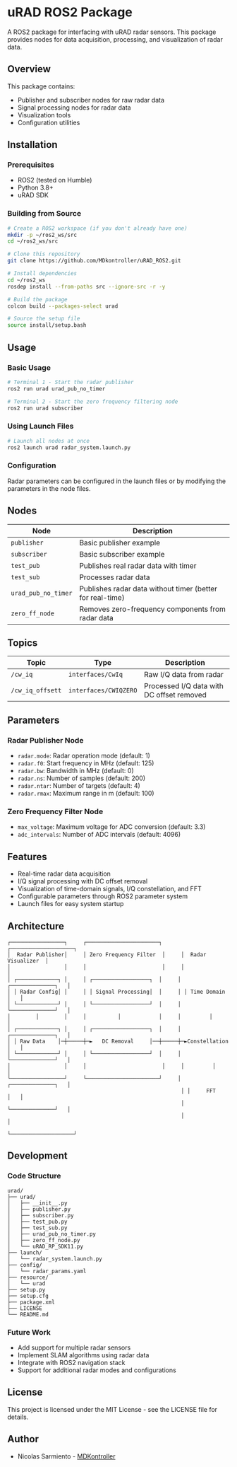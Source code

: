 # uRAD ROS2 Package

A ROS2 package for interfacing with uRAD radar sensors. This package provides nodes for data acquisition, processing, and visualization of radar data.

## Overview

This package contains:
- Publisher and subscriber nodes for raw radar data
- Signal processing nodes for radar data
- Visualization tools
- Configuration utilities

## Installation

### Prerequisites
- ROS2 (tested on Humble)
- Python 3.8+
- uRAD SDK

### Building from Source
```bash
# Create a ROS2 workspace (if you don't already have one)
mkdir -p ~/ros2_ws/src
cd ~/ros2_ws/src

# Clone this repository
git clone https://github.com/MDkontroller/uRAD_ROS2.git

# Install dependencies
cd ~/ros2_ws
rosdep install --from-paths src --ignore-src -r -y

# Build the package
colcon build --packages-select urad

# Source the setup file
source install/setup.bash
```

## Usage

### Basic Usage
```bash
# Terminal 1 - Start the radar publisher
ros2 run urad urad_pub_no_timer

# Terminal 2 - Start the zero frequency filtering node
ros2 run urad subscriber

```

### Using Launch Files
```bash
# Launch all nodes at once
ros2 launch urad radar_system.launch.py
```

### Configuration
Radar parameters can be configured in the launch files or by modifying the parameters in the node files.

## Nodes

| Node | Description |
|------|-------------|
| `publisher` | Basic publisher example |
| `subscriber` | Basic subscriber example |
| `test_pub` | Publishes real radar data with timer |
| `test_sub` | Processes radar data |
| `urad_pub_no_timer` | Publishes radar data without timer (better for real-time) |
| `zero_ff_node` | Removes zero-frequency components from radar data |

## Topics

| Topic | Type | Description |
|-------|------|-------------|
| `/cw_iq` | `interfaces/CwIq` | Raw I/Q data from radar |
| `/cw_iq_offsett` | `interfaces/CWIQZERO` | Processed I/Q data with DC offset removed |

## Parameters

### Radar Publisher Node
- `radar.mode`: Radar operation mode (default: 1)
- `radar.f0`: Start frequency in MHz (default: 125)
- `radar.bw`: Bandwidth in MHz (default: 0)
- `radar.ns`: Number of samples (default: 200)
- `radar.ntar`: Number of targets (default: 4)
- `radar.rmax`: Maximum range in m (default: 100)

### Zero Frequency Filter Node
- `max_voltage`: Maximum voltage for ADC conversion (default: 3.3)
- `adc_intervals`: Number of ADC intervals (default: 4096)

## Features

- Real-time radar data acquisition
- I/Q signal processing with DC offset removal
- Visualization of time-domain signals, I/Q constellation, and FFT
- Configurable parameters through ROS2 parameter system
- Launch files for easy system startup

## Architecture

```
┌─────────────────┐     ┌───────────────────────┐     ┌────────────────────┐
│  Radar Publisher│     │ Zero Frequency Filter  │     │  Radar Visualizer  │
│                 │     │                        │     │                     │
│ ┌─────────────┐ │     │ ┌──────────────────┐  │     │ ┌──────────────┐   │
│ │ Radar Config│ │     │ │ Signal Processing│  │     │ │ Time Domain  │   │
│ └─────────────┘ │     │ └──────────────────┘  │     │ └──────────────┘   │
│        │        │     │          │            │     │         │          │
│ ┌─────────────┐ │     │ ┌──────────────────┐  │     │ ┌──────────────┐   │
│ │ Raw Data    │─┼─────┼─►   DC Removal     │──┼─────┼─►Constellation │   │
│ └─────────────┘ │     │ └──────────────────┘  │     │ └──────────────┘   │
│                 │     │                        │     │         │          │
└─────────────────┘     └───────────────────────┘     │ ┌──────────────┐   │
                                                       │ │     FFT      │   │
                                                       │ └──────────────┘   │
                                                       │                    │
                                                       └────────────────────┘
```

## Development

### Code Structure
```
urad/
├── urad/
│   ├── __init__.py
│   ├── publisher.py
│   ├── subscriber.py
│   ├── test_pub.py
│   ├── test_sub.py
│   ├── urad_pub_no_timer.py
│   ├── zero_ff_node.py
│   └── uRAD_RP_SDK11.py
├── launch/
│   └── radar_system.launch.py
├── config/
│   └── radar_params.yaml
├── resource/
│   └── urad
├── setup.py
├── setup.cfg
├── package.xml
├── LICENSE
└── README.md
```

### Future Work
- Add support for multiple radar sensors
- Implement SLAM algorithms using radar data
- Integrate with ROS2 navigation stack
- Support for additional radar modes and configurations

## License
This project is licensed under the MIT License - see the LICENSE file for details.

## Author
- Nicolas Sarmiento - [MDKontroller](https://github.com/MDkontroller)